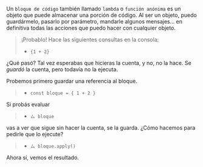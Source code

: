 Un `bloque de código` también llamado `lambda` o `función anónima` es un objeto que puede almacenar una porción de código. Al ser un objeto, puedo guardármelo, pasarlo por parámetro, mandarle algunos mensajes... en definitiva todas las acciones que puedo hacer con cualquier objeto.

> ¡Probablo! Hace las siguientes consultas en la consola: 
> 
> * `{1 + 2}`

¿Qué pasó? Tal vez esperabas que hicieras la cuenta, y no, no la hace. Se _guardó_ la cuenta, pero todavía no la ejecuta.

Probemos primero guardar una referencia al bloque.
> * `const bloque = { 1 + 2 }`

Si probás evaluar
> * `ム bloque`

vas a ver que sigue sin hacer la cuenta, se la guarda. ¿Cómo hacemos para pedirle que lo ejecute?
> * `ム bloque.apply()`

Ahora sí, vemos el resultado.
